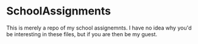 # SchoolAssignments

This is merely a repo of my school assignemnts. I have no idea why you'd be interesting in these files, but if you are then be my guest. 